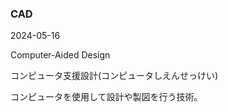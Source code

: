 <article id="CAD">

### CAD

<p class="st_update_header">2024-05-16</p>
<p class="st_name_header_en">Computer-Aided Design</p>
<p class="st_name_header_jp">コンピュータ支援設計(コンピュータしえんせっけい)</p>
<div class="article_explanation">コンピュータを使用して設計や製図を行う技術。</div>
</article>
